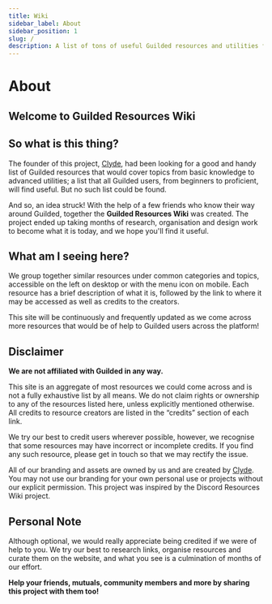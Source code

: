 ```yaml
---
title: Wiki
sidebar_label: About
sidebar_position: 1
slug: /
description: A list of tons of useful Guilded resources and utilities for all types of users, from beginners to power users.
---
```


# About

## Welcome to Guilded Resources Wiki

## So what is this thing?

The founder of this project, <a href="https://www.guilded.gg/u/clydeofficial">Clyde</a>, had been looking for a good and handy list of Guilded resources that would cover topics from basic knowledge to advanced utilities; a list that all Guilded users, from beginners to proficient, will find useful. But no such list could be found.

And so, an idea struck!
With the help of a few friends who know their way around Guilded, together the **Guilded Resources Wiki** was created. The project ended up taking months of research, organisation and design work to become what it is today, and we hope you'll find it useful.

## What am I seeing here?

We group together similar resources under common categories and topics, accessible on the left on desktop or with the menu icon on mobile. Each resource has a brief description of what it is, followed by the link to where it may be accessed as well as credits to the creators.

This site will be continuously and frequently updated as we come across more resources that would be of help to Guilded users across the platform!

## Disclaimer

**We are not affiliated with Guilded in any way.**

This site is an aggregate of most resources we could come across and is not a fully exhaustive list by all means. We do not claim rights or ownership to any of the resources listed here, unless explicitly mentioned otherwise. All credits to resource creators are listed in the “credits” section of each link.

We try our best to credit users wherever possible, however, we recognise that some resources may have incorrect or incomplete credits. If you find any such resource, please get in touch so that we may rectify the issue.

All of our branding and assets are owned by us and are created by <a href="https://www.guilded.gg/u/clydeofficial">Clyde</a>. You may not use our branding for your own personal use or projects without our explicit permission. This project was inspired by the Discord Resources Wiki project.

## Personal Note

Although optional, we would really appreciate being credited if we were of help to you. We try our best to research links, organise resources and curate them on the website, and what you see is a culmination of months of our effort.

**Help your friends, mutuals, community members and more by sharing this project with them too!**
